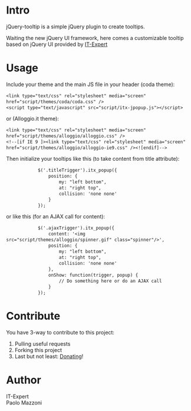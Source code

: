 # Intro

jQuery-tooltip is a simple jQuery plugin to create tooltips.

Waiting the new jQuery UI framework, here comes a customizable tooltip based on jQuery UI provided by [IT-Expert](http://www.it-expert.it "IT-Expert di Paolo Mazzoni")

# Usage

Include your theme and the main JS file in your header (coda theme):  

    <link type="text/css" rel="stylesheet" media="screen" href="script/themes/coda/coda.css" />
    <script type="text/javascript" src="script/itx-jpopup.js"></script>

or (Alloggio.it theme):

    <link type="text/css" rel="stylesheet" media="screen" href="script/themes/alloggio/alloggio.css" />
    <!--[if IE 9 ]><link type="text/css" rel="stylesheet" media="screen" href="script/themes/alloggio/alloggio-ie9.css" /><![endif]-->

Then initialize your tooltips like this (to take content from title attribute):

                $('.titleTrigger').itx_popup({
                    position: {
                        my: "left bottom",
                        at: "right top",
                        collision: 'none none'
                    }
                });

or like this (for an AJAX call for content):

                $('.ajaxTrigger').itx_popup({
                    content: '<img src="script/themes/alloggio/spinner.gif" class="spinner"/>',
                    position: {
                        my: "left bottom",
                        at: "right top",
                        collision: 'none none'
                    },
                    onShow: function(trigger, popup) {
                        // Do something here or do an AJAX call
                    }
                });

# Contribute

You have 3-way to contribute to this project:

1. Pulling useful requests
2. Forking this project
3. Last but not least: [Donating](https://www.paypal.com/cgi-bin/webscr?cmd=_donations&business=DU9Z74MC8CB5G&lc=IT&item_name=Donazioni%20aperte&no_note=0&cn=Aggiungi%20istruzioni%20speciali%20per%20il%20venditore%3a&no_shipping=1&currency_code=EUR&bn=PP%2dDonationsBF%3abtn_donate_SM%2egif%3aNonHosted)!

# Author

IT-Expert  
Paolo Mazzoni